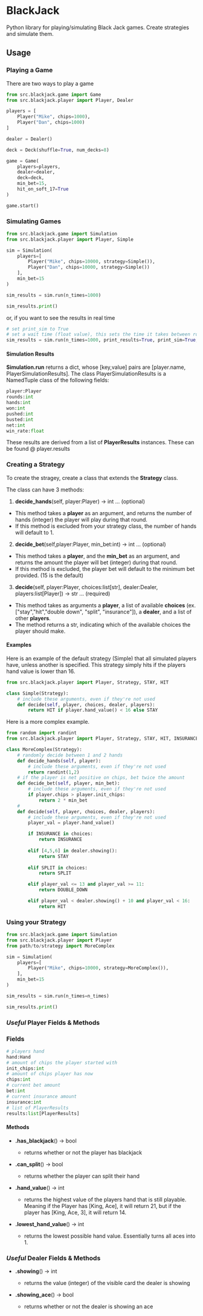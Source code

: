 # BlackJack
Python library for playing/simulating Black Jack games. 
Create strategies and simulate them. 

## Usage
### Playing a Game
There are two ways to play a game
```python
from src.blackjack.game import Game
from src.blackjack.player import Player, Dealer

players = [
    Player("Mike", chips=1000),
    Player("Dan", chips=1000)
]

dealer = Dealer()

deck = Deck(shuffle=True, num_decks=8)

game = Game(
    players=players, 
    dealer=dealer,
    deck=deck, 
    min_bet=15,
    hit_on_soft_17=True
)

game.start()

```

### Simulating Games
```python
from src.blackjack.game import Simulation
from src.blackjack.player import Player, Simple

sim = Simulation(
    players=[
        Player("Mike", chips=10000, strategy=Simple()),
        Player("Dan", chips=10000, strategy=Simple())
    ],
    min_bet=15
)

sim_results = sim.run(n_times=1000)

sim_results.print()
```
or, if you want to see the results in real time
```python
# set print_sim to True
# set a wait time (float value), this sets the time it takes between rounds. 
sim_results = sim.run(n_times=1000, print_results=True, print_sim=True, wait=.01)
```

#### Simulation Results
**Simulation.run** returns a dict, whose [key,value] pairs are [player.name, PlayerSimulationResults]. The class PlayerSimulationResults is a NamedTuple class of the following fields:
```python
player:Player
rounds:int
hands:int
won:int
pushed:int
busted:int
net:int
win_rate:float
```
These results are derived from a list of **PlayerResults** instances. These can be found @ player.results

### Creating a Strategy

To create the stragey, create a class that extends the **Strategy** class.

The class can have 3 methods:

1. **decide_hands**(self, player:Player) -> int ... (optional)
* This method takes a **player** as an argument, and returns the number of hands (integer) the player will play during that round.
* If this method is excluded from your strategy class, the number of hands will default to 1.
2. **decide_bet**(self,player:Player, min_bet:int) -> int ... (optional)
* This method takes a **player**, and the **min_bet** as an argument, and returns the amount the player will bet (integer) during that round.
* If this method is excluded, the player bet will default to the minimum bet provided. (15 is the default)
3. **decide**(self, player:Player, choices:list[str], dealer:Dealer, players:list[Player]) -> str ... (required)
* This method takes as arguments a **player**, a list of available **choices** (ex. ["stay","hit","double down", "split", "insurance"]), a **dealer**, and a list of other **players**. 
* The method returns a str, indicating which of the available choices the player should make. 

#### Examples

Here is an example of the default strategy (Simple) that all simulated players have, unless another is specified. This strategy simply hits if the players hand value is lower than 16. 

```python
from src.blackjack.player import Player, Strategy, STAY, HIT

class Simple(Strategy):
    # include these arguments, even if they're not used
    def decide(self, player, choices, dealer, players):
        return HIT if player.hand_value() < 16 else STAY
```

Here is a more complex example.

```python
from random import randint 
from src.blackjack.player import Player, Strategy, STAY, HIT, INSURANCE, DOUBLE_DOWN, SPLIT

class MoreComplex(Strategy):
    # randomly decide between 1 and 2 hands
    def decide_hands(self, player):
        # include these arguments, even if they're not used
        return randint(1,2)
    # if the player is net positive on chips, bet twice the amount
    def decide_bet(self, player, min_bet):
        # include these arguments, even if they're not used
        if player.chips > player.init_chips:
            return 2 * min_bet
    #
    def decide(self, player, choices, dealer, players):
        # include these arguments, even if they're not used
        player_val = player.hand_value()

        if INSURANCE in choices:
            return INSURANCE
        
        elif [4,5,6] in dealer.showing():
            return STAY
        
        elif SPLIT in choices:
            return SPLIT

        elif player_val <= 13 and player_val >= 11:
            return DOUBLE_DOWN

        elif player_val < dealer.showing() + 10 and player_val < 16:
            return HIT
```

### Using your Strategy
```python
from src.blackjack.game import Simulation
from src.blackjack.player import Player
from path/to/strategy import MoreComplex

sim = Simulation(
    players=[
        Player("Mike", chips=10000, strategy=MoreComplex()),
    ],
    min_bet=15
)

sim_results = sim.run(n_times=n_times)

sim_results.print()

```

### *Useful* Player Fields & Methods
### Fields
```python 
# players hand
hand:Hand
# amount of chips the player started with
init_chips:int
# amount of chips player has now
chips:int
# current bet amount
bet:int
# current insurance amount
insurance:int
# list of PlayerResults 
results:list[PlayerResults]
```
#### Methods

* **.has_blackjack**() -> bool
    * returns whether or not the player has blackjack

* **.can_split**() -> bool
    * returns whether the player can split their hand

* **.hand_value**() -> int
    * returns the highest value of the players hand that is still playable. Meaning if the Player has [King, Ace], it will return 21, but if the player has [King, Ace, 3], it will return 14.

* **.lowest_hand_value**() -> int
    * returns the lowest possible hand value. Essentially turns all aces into 1.

### *Useful* Dealer Fields & Methods

* **.showing**() -> int
    * returns the value (integer) of the visible card the dealer is showing

* **.showing_ace**() -> bool
    * returns whether or not the dealer is showing an ace
